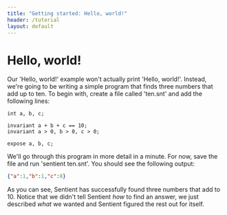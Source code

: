 ```yaml
---
title: "Getting started: Hello, world!"
header: /tutorial
layout: default
---
```

# Hello, world!

Our 'Hello, world!' example won't actually print 'Hello, world!'. Instead, we're
going to be writing a simple program that finds three numbers that add up to
ten. To begin with, create a file called 'ten.snt' and add the following lines:

```sentient
int a, b, c;

invariant a + b + c == 10;
invariant a > 0, b > 0, c > 0;

expose a, b, c;
```

We'll go through this program in more detail in a minute. For now, save the file
and run 'sentient ten.snt'. You should see the following output:

```json
{"a":1,"b":1,"c":8}
```

As you can see, Sentient has successfully found three numbers that add to 10.
Notice that we didn't tell Sentient *how* to find an answer, we just described
*what* we wanted and Sentient figured the rest out for itself.
